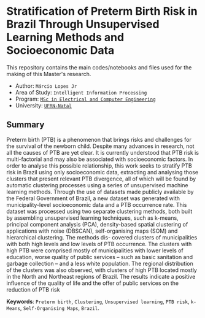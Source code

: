 # Stratification of Preterm Birth Risk in Brazil Through Unsupervised Learning Methods and Socioeconomic Data

This repository contains the main codes/notebooks and files used for the making of this Master's research.

- Author: `Márcio Lopes Jr`
- Area of Study: `Intelligent Information Processing`
- Program: [`MSc in Electrical and Computer Engineering`](https://posgraduacao.ufrn.br/ppgeec)
- University: [`UFRN-Natal`](https://ufrn.br/)

## Summary
Preterm birth (PTB) is a phenomenon that brings risks and challenges for the survival of the newborn child. Despite many advances in research, not all the causes of PTB are yet clear. It is currently understood that PTB risk is multi-factorial and may also be associated with socioeconomic factors. In order to analyse this possible relationship, this work seeks to stratify PTB risk in Brazil using only socioeconomic data, extracting and analysing those clusters that present relevant PTB divergence, all of which will be found by automatic clustering processes using a series of unsupervised machine learning methods. Through the use of datasets made publicly available by the Federal Government of Brazil, a new dataset was generated with municipality-level socioeconomic data and a PTB occurrence rate. This dataset was processed using two separate clustering methods, both built by assembling unsupervised learning techniques, such as k-means, principal component analysis (PCA), density-based spatial clustering of applications with noise (DBSCAN), self-organising maps (SOM) and hierarchical clustering. The methods dis- covered clusters of municipalities with both high levels and low levels of PTB occurrence. The clusters with high PTB were comprised mostly of municipalities with lower levels of education, worse quality of public services – such as basic sanitation and garbage collection – and a less white population. The regional distribution of the clusters was also observed, with clusters of high PTB located mostly in the North and Northeast regions of Brazil. The results indicate a positive influence of the quality of life and the offer of public services on the reduction of PTB risk

**Keywords**: `Preterm birth`, `Clustering`, `Unsupervised learning`, `PTB risk`, `k-Means`,
`Self-Organising Maps`, `Brazil`.
